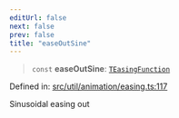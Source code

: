 ```yaml
---
editUrl: false
next: false
prev: false
title: "easeOutSine"
---
```


> `const` **easeOutSine**: [`TEasingFunction`](/api/fabric/namespaces/util/type-aliases/teasingfunction/)

Defined in: [src/util/animation/easing.ts:117](https://github.com/fabricjs/fabric.js/blob/e114448a1bce9b68a3e1bba337bc0c83a35c1aa5/src/util/animation/easing.ts#L117)

Sinusoidal easing out
